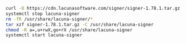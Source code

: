 ﻿```sh
curl -O https://cdn.lacunasoftware.com/signer/signer-1.78.1.tar.gz
systemctl stop lacuna-signer
rm -fR /usr/share/lacuna-signer/*
tar xzf signer-1.78.1.tar.gz -C /usr/share/lacuna-signer
chmod -R a=,u+rwX,go+rX /usr/share/lacuna-signer
systemctl start lacuna-signer
```
